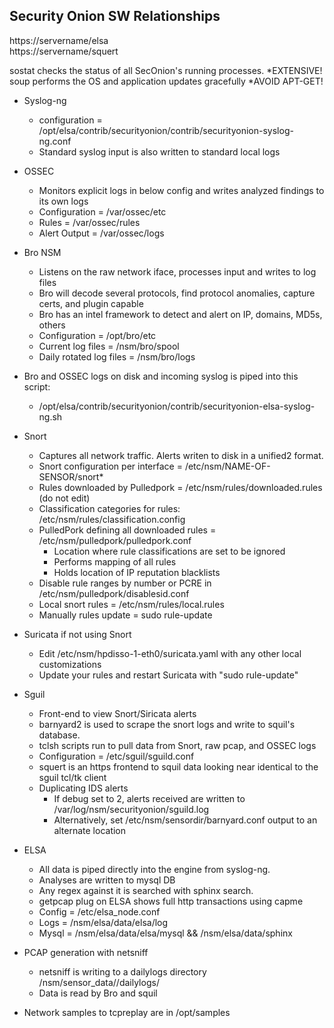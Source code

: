 ## Security Onion SW Relationships 

https://servername/elsa  
https://servername/squert  
  
sostat checks the status of all SecOnion's running processes. *EXTENSIVE!
soup performs the OS and application updates gracefully *AVOID APT-GET!

* Syslog-ng
  * configuration = /opt/elsa/contrib/securityonion/contrib/securityonion-syslog-ng.conf
  * Standard syslog input is also written to standard local logs

* OSSEC 
  * Monitors explicit logs in below config and writes analyzed findings to its own logs
  * Configuration = /var/ossec/etc
  * Rules = /var/ossec/rules
  * Alert Output = /var/ossec/logs

* Bro NSM
  * Listens on the raw network iface, processes input and writes to log files
  * Bro will decode several protocols, find protocol anomalies, capture certs, and plugin capable
  * Bro has an intel framework to detect and alert on IP, domains, MD5s, others
  * Configuration = /opt/bro/etc
  * Current log files = /nsm/bro/spool
  * Daily rotated log files = /nsm/bro/logs

* Bro and OSSEC logs on disk and incoming syslog is piped into this script:   
    * /opt/elsa/contrib/securityonion/contrib/securityonion-elsa-syslog-ng.sh

* Snort 
  * Captures all network traffic.  Alerts writen to disk in a unified2 format.
  * Snort configuration per interface = /etc/nsm/NAME-OF-SENSOR/snort*
  * Rules downloaded by Pulledpork = /etc/nsm/rules/downloaded.rules (do not edit)
  * Classification categories for rules: /etc/nsm/rules/classification.config
  * PulledPork defining all downloaded rules = /etc/nsm/pulledpork/pulledpork.conf
    * Location where rule classifications are set to be ignored  
    * Performs mapping of all rules  
    * Holds location of IP reputation blacklists
  * Disable rule ranges by number or PCRE in /etc/nsm/pulledpork/disablesid.conf
  * Local snort rules = /etc/nsm/rules/local.rules
  * Manually rules update = sudo rule-update
  
* Suricata  if not using Snort  
  * Edit /etc/nsm/hpdisso-1-eth0/suricata.yaml with any other local customizations  
  * Update your rules and restart Suricata with "sudo rule-update"  
  
* Sguil
  * Front-end to view Snort/Siricata alerts
  * barnyard2 is used to scrape the snort logs and write to squil's database.
  * tclsh scripts run to pull data from Snort, raw pcap, and OSSEC logs
  * Configuration = /etc/sguil/sguild.conf
  * squert is an https frontend to squil data looking near identical to the sguil tcl/tk client
  * Duplicating IDS alerts  
    * If debug set to 2, alerts received are written to /var/log/nsm/securityonion/sguild.log
    * Alternatively, set /etc/nsm/sensordir/barnyard.conf output to an alternate location

* ELSA
  * All data is piped directly into the engine from syslog-ng.
  * Analyses are written to mysql DB
  * Any regex against it is searched with sphinx search.
  * getpcap plug on ELSA shows full http transactions using capme
  * Config = /etc/elsa_node.conf
  * Logs   = /nsm/elsa/data/elsa/log
  * Mysql  = /nsm/elsa/data/elsa/mysql && /nsm/elsa/data/sphinx

* PCAP generation with netsniff
  * netsniff is writing to a dailylogs directory /nsm/sensor_data/<instance>/dailylogs/
  * Data is read by Bro and squil

* Network samples to tcpreplay are in /opt/samples
